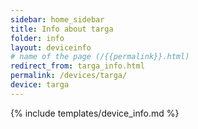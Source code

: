 ```yaml
---
sidebar: home_sidebar
title: Info about targa
folder: info
layout: deviceinfo
# name of the page (/{{permalink}}.html)
redirect_from: targa_info.html
permalink: /devices/targa/
device: targa
---
```

{% include templates/device_info.md %}
